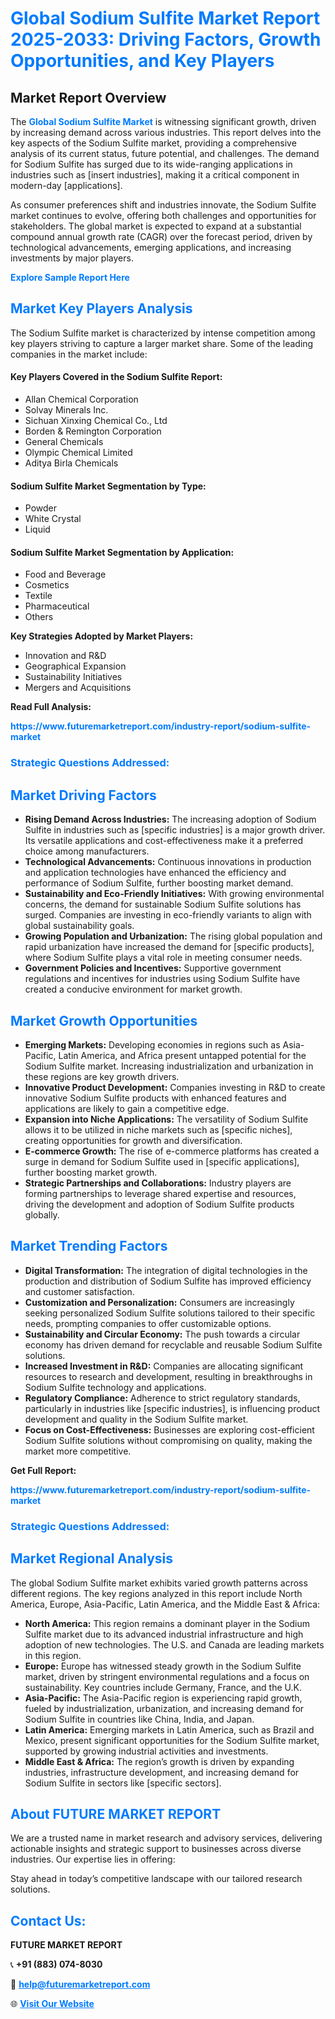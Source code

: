 <h1 style="color: #007BFF;">Global Sodium Sulfite Market Report 2025-2033: Driving Factors, Growth Opportunities, and Key Players</h1>

<section id="overview">
<h2>Market Report Overview</h2>
<p>The <a href="https://www.futuremarketreport.com/industry-report/sodium-sulfite-market" style="color: #007BFF; text-decoration: none;"><strong>Global Sodium Sulfite Market</strong></a> is witnessing significant growth, driven by increasing demand across various industries. This report delves into the key aspects of the Sodium Sulfite market, providing a comprehensive analysis of its current status, future potential, and challenges. The demand for Sodium Sulfite has surged due to its wide-ranging applications in industries such as [insert industries], making it a critical component in modern-day [applications].</p>
<p>As consumer preferences shift and industries innovate, the Sodium Sulfite market continues to evolve, offering both challenges and opportunities for stakeholders. The global market is expected to expand at a substantial compound annual growth rate (CAGR) over the forecast period, driven by technological advancements, emerging applications, and increasing investments by major players.</p>
</section>

<section id="overview">
<p><a href="https://www.futuremarketreport.com/request-sample/reportId=29691" style="color: #007BFF; text-decoration: none;"><strong>Explore Sample Report Here</strong></a></p>
</section>

<section id="key-players">
<h2 style="color: #007BFF;">Market Key Players Analysis</h2>
<p>The Sodium Sulfite market is characterized by intense competition among key players striving to capture a larger market share. Some of the leading companies in the market include:</p>
<h4>Key Players Covered in the Sodium Sulfite Report:</h4>
<ul><li>Allan Chemical Corporation</li><li>Solvay Minerals Inc.</li><li>Sichuan Xinxing Chemical Co., Ltd</li><li>Borden &amp; Remington Corporation</li><li>General Chemicals</li><li>Olympic Chemical Limited</li><li>Aditya Birla Chemicals</li></ul>
<h4>Sodium Sulfite Market Segmentation by Type:</h4>
<ul><li>Powder</li><li>White Crystal</li><li>Liquid</li></ul>

<h4>Sodium Sulfite Market Segmentation by Application:</h4>
<ul><li>Food and Beverage</li><li>Cosmetics</li><li>Textile</li><li>Pharmaceutical</li><li>Others</li></ul>
<p><strong>Key Strategies Adopted by Market Players:</strong></p>
<ul>
<li>Innovation and R&D</li>
<li>Geographical Expansion</li>
<li>Sustainability Initiatives</li>
<li>Mergers and Acquisitions</li>
</ul>
</section>

<section>
<p><strong>Read Full Analysis: </strong></p><a href="https://www.futuremarketreport.com/industry-report/sodium-sulfite-market" style="color: #007BFF; text-decoration: none;"><strong>https://www.futuremarketreport.com/industry-report/sodium-sulfite-market</strong></a>
<h3 style="color: #007BFF;">Strategic Questions Addressed:</h3>
</section>

<section id="driving-factors">
<h2 style="color: #007BFF;">Market Driving Factors</h2>
<ul>
<li><strong>Rising Demand Across Industries:</strong> The increasing adoption of Sodium Sulfite in industries such as [specific industries] is a major growth driver. Its versatile applications and cost-effectiveness make it a preferred choice among manufacturers.</li>
<li><strong>Technological Advancements:</strong> Continuous innovations in production and application technologies have enhanced the efficiency and performance of Sodium Sulfite, further boosting market demand.</li>
<li><strong>Sustainability and Eco-Friendly Initiatives:</strong> With growing environmental concerns, the demand for sustainable Sodium Sulfite solutions has surged. Companies are investing in eco-friendly variants to align with global sustainability goals.</li>
<li><strong>Growing Population and Urbanization:</strong> The rising global population and rapid urbanization have increased the demand for [specific products], where Sodium Sulfite plays a vital role in meeting consumer needs.</li>
<li><strong>Government Policies and Incentives:</strong> Supportive government regulations and incentives for industries using Sodium Sulfite have created a conducive environment for market growth.</li>
</ul>
</section>

<section id="growth-opportunities">
<h2 style="color: #007BFF;">Market Growth Opportunities</h2>
<ul>
<li><strong>Emerging Markets:</strong> Developing economies in regions such as Asia-Pacific, Latin America, and Africa present untapped potential for the Sodium Sulfite market. Increasing industrialization and urbanization in these regions are key growth drivers.</li>
<li><strong>Innovative Product Development:</strong> Companies investing in R&D to create innovative Sodium Sulfite products with enhanced features and applications are likely to gain a competitive edge.</li>
<li><strong>Expansion into Niche Applications:</strong> The versatility of Sodium Sulfite allows it to be utilized in niche markets such as [specific niches], creating opportunities for growth and diversification.</li>
<li><strong>E-commerce Growth:</strong> The rise of e-commerce platforms has created a surge in demand for Sodium Sulfite used in [specific applications], further boosting market growth.</li>
<li><strong>Strategic Partnerships and Collaborations:</strong> Industry players are forming partnerships to leverage shared expertise and resources, driving the development and adoption of Sodium Sulfite products globally.</li>
</ul>
</section>

<section id="trending-factors">
<h2 style="color: #007BFF;">Market Trending Factors</h2>
<ul>
<li><strong>Digital Transformation:</strong> The integration of digital technologies in the production and distribution of Sodium Sulfite has improved efficiency and customer satisfaction.</li>
<li><strong>Customization and Personalization:</strong> Consumers are increasingly seeking personalized Sodium Sulfite solutions tailored to their specific needs, prompting companies to offer customizable options.</li>
<li><strong>Sustainability and Circular Economy:</strong> The push towards a circular economy has driven demand for recyclable and reusable Sodium Sulfite solutions.</li>
<li><strong>Increased Investment in R&D:</strong> Companies are allocating significant resources to research and development, resulting in breakthroughs in Sodium Sulfite technology and applications.</li>
<li><strong>Regulatory Compliance:</strong> Adherence to strict regulatory standards, particularly in industries like [specific industries], is influencing product development and quality in the Sodium Sulfite market.</li>
<li><strong>Focus on Cost-Effectiveness:</strong> Businesses are exploring cost-efficient Sodium Sulfite solutions without compromising on quality, making the market more competitive.</li>
</ul>
</section>

<section>
<p><strong>Get Full Report: </strong></p><a href="https://www.futuremarketreport.com/industry-report/sodium-sulfite-market" style="color: #007BFF; text-decoration: none;"><strong>https://www.futuremarketreport.com/industry-report/sodium-sulfite-market</strong></a>
<h3 style="color: #007BFF;">Strategic Questions Addressed:</h3>
</section>


<section id="regional-analysis">
<h2 style="color: #007BFF;">Market Regional Analysis</h2>
<p>The global Sodium Sulfite market exhibits varied growth patterns across different regions. The key regions analyzed in this report include North America, Europe, Asia-Pacific, Latin America, and the Middle East & Africa:</p>
<ul>
<li><strong>North America:</strong> This region remains a dominant player in the Sodium Sulfite market due to its advanced industrial infrastructure and high adoption of new technologies. The U.S. and Canada are leading markets in this region.</li>
<li><strong>Europe:</strong> Europe has witnessed steady growth in the Sodium Sulfite market, driven by stringent environmental regulations and a focus on sustainability. Key countries include Germany, France, and the U.K.</li>
<li><strong>Asia-Pacific:</strong> The Asia-Pacific region is experiencing rapid growth, fueled by industrialization, urbanization, and increasing demand for Sodium Sulfite in countries like China, India, and Japan.</li>
<li><strong>Latin America:</strong> Emerging markets in Latin America, such as Brazil and Mexico, present significant opportunities for the Sodium Sulfite market, supported by growing industrial activities and investments.</li>
<li><strong>Middle East & Africa:</strong> The region’s growth is driven by expanding industries, infrastructure development, and increasing demand for Sodium Sulfite in sectors like [specific sectors].</li>
</ul>
</section>

<footer>
<h2 style="color: #007BFF;">About FUTURE MARKET REPORT</h2>
<p>We are a trusted name in market research and advisory services, delivering actionable insights and strategic support to businesses across diverse industries. Our expertise lies in offering:</p>

<p>Stay ahead in today’s competitive landscape with our tailored research solutions.</p>

<h2 style="color: #007BFF;">Contact Us:</h2>
<p><strong>FUTURE MARKET REPORT</strong></p>
<p>📞 <strong>+91 (883) 074-8030</strong></p>
<p>📧 <strong><a href="mailto:help@futuremarketreport.com" style="color: #007BFF;">help@futuremarketreport.com</a></strong></p>
<p>🌐 <strong><a href="https://www.futuremarketreport.com/" style="color: #007BFF;">Visit Our Website</a></strong></p>
</footer>